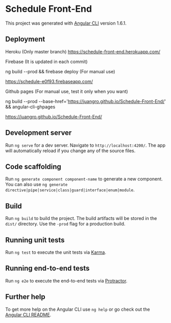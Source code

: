 # Schedule Front-End

This project was generated with [Angular CLI](https://github.com/angular/angular-cli) version 1.6.1.

## Deployment

Heroku (Only master branch)
https://schedule-front-end.herokuapp.com/

Firebase (It is updated in each commit)

ng build --prod && firebase deploy (For manual use)

https://schedule-e0f93.firebaseapp.com/

Github pages (For manual use, test it only when you want)

ng build --prod --base-href='https://juangro.github.io/Schedule-Front-End/' && angular-cli-ghpages

https://juangro.github.io/Schedule-Front-End/

## Development server

Run `ng serve` for a dev server. Navigate to `http://localhost:4200/`. The app will automatically reload if you change any of the source files.

## Code scaffolding

Run `ng generate component component-name` to generate a new component. You can also use `ng generate directive|pipe|service|class|guard|interface|enum|module`.

## Build

Run `ng build` to build the project. The build artifacts will be stored in the `dist/` directory. Use the `-prod` flag for a production build.

## Running unit tests

Run `ng test` to execute the unit tests via [Karma](https://karma-runner.github.io).

## Running end-to-end tests

Run `ng e2e` to execute the end-to-end tests via [Protractor](http://www.protractortest.org/).

## Further help

To get more help on the Angular CLI use `ng help` or go check out the [Angular CLI README](https://github.com/angular/angular-cli/blob/master/README.md).
